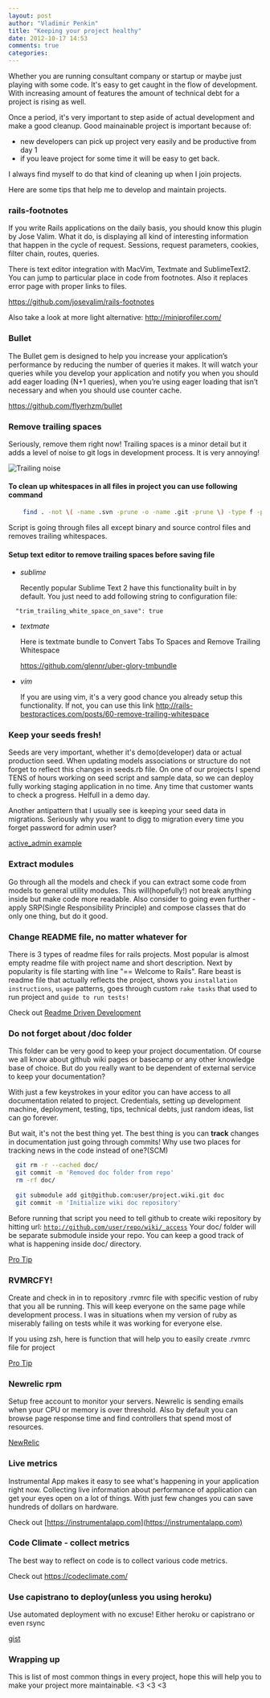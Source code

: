 ```yaml
---
layout: post
author: "Vladimir Penkin"
title: "Keeping your project healthy"
date: 2012-10-17 14:53
comments: true
categories:
---
```


Whether you are running consultant company or startup or maybe just playing with some code. It's easy to get caught in the flow of development. With increasing amount of features the amount of technical debt for a project is rising as well.

Once a period, it's very important to step aside of actual development and make a good cleanup. Good mainainable project is important because of:

  * new developers can pick up project very easily and be productive from day 1
  * if you leave project for some time it will be easy to get back.
                                      
I always find myself to do that kind of cleaning up when I join projects. 

Here are some tips that help me to develop and maintain projects.

### rails-footnotes

  If you write Rails applications on the daily basis, you should know this plugin by Jose Valim. What it do, is displaying all kind of interesting information that happen in the cycle of request. Sessions, request parameters, cookies, filter chain, routes, queries.
             
  There is text editor integration with MacVim, Textmate and SublimeText2. You can jump to particular place in code from footnotes. Also it replaces error page with proper links to files.

  <https://github.com/josevalim/rails-footnotes>

  Also take a look at more light alternative:
  <http://miniprofiler.com/>

### Bullet

  The Bullet gem is designed to help you increase your application’s performance by reducing the number of queries it makes. It will watch your queries while you develop your application and notify you when you should add eager loading (N+1 queries), when you’re using eager loading that isn’t necessary and when you should use counter cache.

  <https://github.com/flyerhzm/bullet>

### Remove trailing spaces

  Seriously, remove them right now! Trailing spaces is a minor detail but it adds a level of noise to git logs in development process. It is very annoying!

![Trailing noise](/images/trailing_whitespaces.png)

#### To clean up whitespaces in all files in project you can use following command

```bash
    find . -not \( -name .svn -prune -o -name .git -prune \) -type f -print0 | xargs -0 file -In | grep -v binary | cut -d ":" -f1 | xargs -0 sed -i '' -E "s/[[:space:]]*$//"
```

  Script is going through files all except binary and source control files and removes trailing whitespaces.

#### Setup text editor to remove trailing spaces before saving file

  * _sublime_

    Recently popular Sublime Text 2 have this functionality built in by default. You just need to add following string to configuration file:
```
  "trim_trailing_white_space_on_save": true
```

  * _textmate_

    Here is textmate bundle to Convert Tabs To Spaces and Remove Trailing Whitespace

    <https://github.com/glennr/uber-glory-tmbundle>

  * _vim_

    If you are using vim, it's a very good chance you already setup this functionality.
    If not, you can use this link <http://rails-bestpractices.com/posts/60-remove-trailing-whitespace>

### Keep your seeds fresh!

  Seeds are very important, whether it's demo(developer) data or actual production seed. 
  When updating models associations or structure do not forget to reflect this changes in seeds.rb file.
  On one of our projects I spend TENS of hours working on seed script and sample data, so we can deploy fully working staging application in no time. Any time that customer wants to check a progress. Helfull in a demo day.

  Another antipattern that I usually see is keeping your seed data in migrations. Seriously why you want to digg to migration every time you forget password for admin user?

[active_admin example](https://github.com/gregbell/active_admin/blob/master/lib/generators/active_admin/devise/devise_generator.rb#L49)

### Extract modules

  Go through all the models and check if you can extract some code from models to general utility modules. This will(hopefully!) not break anything inside but make code more readable.
  Also consider to going even further - apply SRP(Single Responsibility Principle) and compose classes that do only one thing, but do it good.

### Change README file, no matter whatever for
  There is 3 types of readme files for rails projects. Most popular is almost empty readme file with project name and short description. Next by popularity is file starting with line "== Welcome to Rails". Rare beast is readme file that actually reflects the project, shows you <code>installation instructions</code>, <code>usage</code> patterns, goes through custom <code>rake tasks</code> that used to run project and <code>guide to run tests!</code>
  
Check out [Readme Driven Development](http://tom.preston-werner.com/2010/08/23/readme-driven-development.html)

### Do not forget about /doc folder

  This folder can be very good to keep your project documentation. Of course we all know about github wiki pages or basecamp or any other knowledge base of choice. But do you really want to be dependent of external service to keep your documentation?
  
  With just a few keystrokes in your editor you can have access to all documentation related to project. Credentials, setting up development machine, deployment, testing, tips, technical debts, just random ideas, list can go forever.
  
  But wait, it's not the best thing yet. The best thing is you can __track__ changes in documentation just going through commits! Why use two places for tracking news in the code instead of one?(SCM)          
  
```bash
  git rm -r --cached doc/
  git commit -m 'Removed doc folder from repo'
  rm -rf doc/
  
  git submodule add git@github.com:user/project.wiki.git doc
  git commit -m 'Initialize wiki doc repository'
```
                                        
Before running that script you need to tell github to create wiki repository by hitting url: <code>http://github.com/user/repo/wiki/_access</code>
Your doc/ folder will be separate submodule inside your repo. You can keep a good track of what is happening inside doc/ directory.

[Pro Tip](http://coderwall.com/p/vuy3nq)

### RVMRCFY!
  Create and check in in to repository .rvmrc file with specific vestion of ruby that you all be running. This will keep everyone on the same page while development process. I was in situations when my version of ruby as miserably failing on tests while it was working for everyone else.
  
  If you using zsh, here is function that will help you to easily create .rvmrc file for project

[Pro Tip](http://coderwall.com/p/41he7a?i=2&p=1&q=author%3Ashell&t%5B%5D=shell)
                                
### Newrelic rpm

  Setup free account to monitor your servers. Newrelic is sending emails when your CPU or memory is over threshold.
  Also by default you can browse page response time and find controllers that spend most of resources.

[NewRelic](http://newrelic.com/)

### Live metrics

  Instrumental App makes it easy to see what's happening in your application right now.
  Collecting live information about performance of application can get your eyes open on a lot of things. With just few changes you can save hundreds of dollars on hardware.

  Check out [https://instrumentalapp.com](https://instrumentalapp.com)

### Code Climate - collect metrics

  The best way to reflect on code is to collect various code metrics.

  Check out <https://codeclimate.com/>

### Use capistrano to deploy(unless you using heroku)

  Use automated deployment with no excuse! Either heroku or capistrano or even rsync

  [gist](https://gist.github.com/2161449)

### Wrapping up

  This is list of most common things in every project, hope this will help you to make your project more maintainable. <3 <3 <3